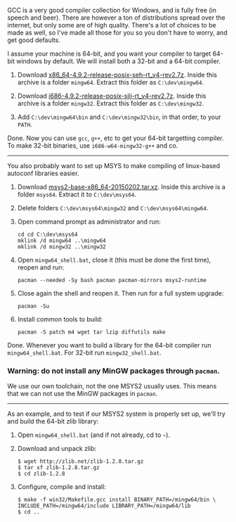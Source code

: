 GCC is a very good compiler collection for Windows, and is fully free (in speech and beer). There are however a ton of distributions spread over the internet, but only some are of high quality. There's a lot of choices to be made as well, so I've made all those for you so you don't have to worry, and get good defaults.

I assume your machine is 64-bit, and you want your compiler to target 64-bit windows by default. We will install both a 32-bit and a 64-bit compiler.

1. Download [x86_64-4.9.2-release-posix-seh-rt_v4-rev2.7z](http://sourceforge.net/projects/mingw-w64/files/Toolchains%20targetting%20Win64/Personal%20Builds/mingw-builds/4.9.2/threads-posix/seh/x86_64-4.9.2-release-posix-seh-rt_v4-rev2.7z/download). Inside this archive is a folder `mingw64`. Extract this folder as `C:\dev\mingw64`.

2. Download [i686-4.9.2-release-posix-sjlj-rt_v4-rev2.7z](http://sourceforge.net/projects/mingw-w64/files/Toolchains%20targetting%20Win32/Personal%20Builds/mingw-builds/4.9.2/threads-posix/sjlj/i686-4.9.2-release-posix-sjlj-rt_v4-rev2.7z/download). Inside this archive is a folder `mingw32`. Extract this folder as `C:\dev\mingw32`.

3. Add `C:\dev\mingw64\bin` and `C:\dev\mingw32\bin`, in that order, to your `PATH`.

Done. Now you can use `gcc`, `g++`, etc to get your 64-bit targetting compiler. To make 32-bit binaries, use `i686-w64-mingw32-g++` and co.

---

You also probably want to set up MSYS to make compiling of linux-based autoconf libraries easier.

1. Download [msys2-base-x86_64-20150202.tar.xz](http://sourceforge.net/projects/msys2/files/Base/x86_64/msys2-base-x86_64-20150202.tar.xz/download). Inside this archive is a folder `msys64`. Extract it to `C:\dev\msys64`.

2. Delete folders `C:\dev\msys64\mingw32` and `C:\dev\msys64\mingw64`.

3. Open command prompt as administrator and run:

   ```
   cd cd C:\dev\msys64
   mklink /d mingw64 ..\mingw64
   mklink /d mingw32 ..\mingw32
   ```

4. Open `mingw64_shell.bat`, close it (this must be done the first time), reopen and run:

   ```
   pacman --needed -Sy bash pacman pacman-mirrors msys2-runtime
   ```

5. Close again the shell and reopen it. Then run for a full system upgrade:

   ```
   pacman -Su
   ```

6. Install common tools to build:

   ```
   pacman -S patch m4 wget tar lzip diffutils make
   ```

Done. Whenever you want to build a library for the 64-bit compiler run `mingw64_shell.bat`. For 32-bit run `mingw32_shell.bat`.

### Warning: do not install any MinGW packages through `pacman`.

We use our own toolchain, not the one MSYS2 usually uses. This means that we can not use the MinGW packages in `pacman`.

---

As an example, and to test if our MSYS2 system is properly set up, we'll try and build the 64-bit zlib library:

1. Open `mingw64_shell.bat` (and if not already, cd to `~`).

2. Download and unpack zlib:

   ```
   $ wget http://zlib.net/zlib-1.2.8.tar.gz
   $ tar xf zlib-1.2.8.tar.gz
   $ cd zlib-1.2.8
   ```

3. Configure, compile and install:

   ```
   $ make -f win32/Makefile.gcc install BINARY_PATH=/mingw64/bin \
   INCLUDE_PATH=/mingw64/include LIBRARY_PATH=/mingw64/lib
   $ cd ..
   ```
